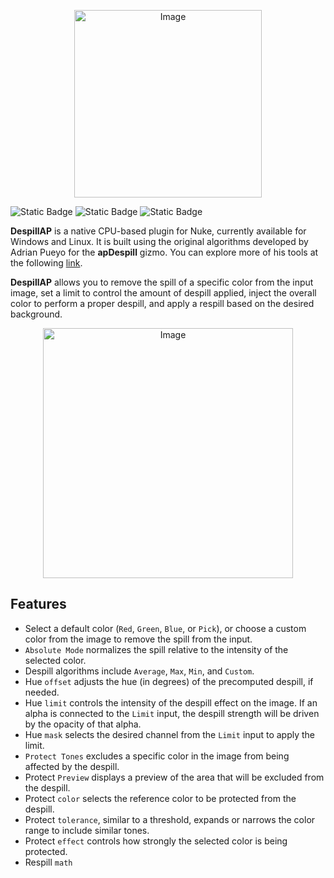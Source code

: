 <p align="center">
  <img width="300" alt="Image" src="https://github.com/user-attachments/assets/f2e88d7f-33e2-4a6e-b3a1-d9c4f66cb476">
</p>

![Static Badge](https://img.shields.io/badge/Nuke-12.1%20%7C%2012.2%20%7C%2013.0%20%7C%2013.1%20%7C%2013.2%20%7C%2014.0%20%7C%2014.1%20%7C%2015.0%20-brightgreen?style=flat&logo=nuke&logoColor=white&label=nuke) ![Static Badge](https://img.shields.io/badge/supported-brightgreen?style=flat&logo=github&logoColor=white&label=windows) ![Static Badge](https://img.shields.io/badge/supported-brightgreen?style=flat&logo=github&logoColor=white&label=linux)

**DespillAP** is a native CPU-based plugin for Nuke, currently available for Windows and Linux. It is built using the original algorithms developed by Adrian Pueyo for the **apDespill** gizmo. You can explore more of his tools at the following [link](https://adrianpueyo.com/es/gizmos/).

**DespillAP** allows you to remove the spill of a specific color from the input image, set a limit to control the amount of despill applied, inject the overall color to perform a proper despill, and apply a respill based on the desired background.

<p align="center">
  <img width="400" alt="Image" src="https://github.com/user-attachments/assets/b811a4d2-921f-4007-8699-f988f7cbb513">
</p>

## Features

- Select a default color (`Red`, `Green`, `Blue`, or `Pick`), or choose a custom color from the image to remove the spill from the input.
- `Absolute Mode` normalizes the spill relative to the intensity of the selected color.
- Despill algorithms include `Average`, `Max`, `Min`, and `Custom`.
- Hue `offset` adjusts the hue (in degrees) of the precomputed despill, if needed.
- Hue `limit` controls the intensity of the despill effect on the image. If an alpha is connected to the `Limit` input, the despill strength will be driven by the opacity of that alpha.
- Hue `mask` selects the desired channel from the `Limit` input to apply the limit.
- `Protect Tones` excludes a specific color in the image from being affected by the despill.
- Protect `Preview` displays a preview of the area that will be excluded from the despill.
- Protect `color` selects the reference color to be protected from the despill.
- Protect `tolerance`, similar to a threshold, expands or narrows the color range to include similar tones.
- Protect `effect` controls how strongly the selected color is being protected.
- Respill `math` 

